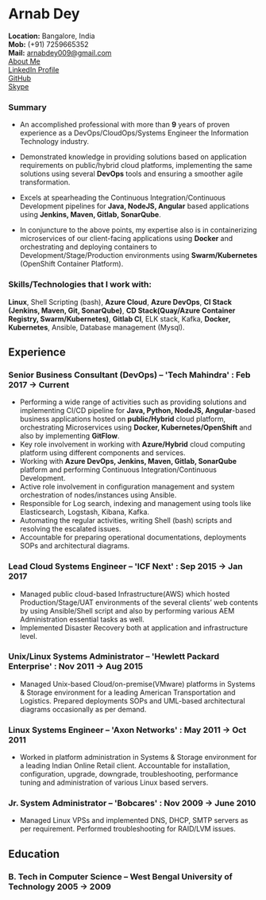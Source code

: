 # Arnab Dey

**Location:** Bangalore, India  
**Mob:** (+91) 7259665352\
**Mail:** arnabdey009@gmail.com  
<a href="https://about.me/arnabdey" target="_blank"> About Me</a>  
<a href="https://www.linkedin.com/in/arnabdey73/" target="_blank"> LinkedIn Profile</a>  
<a href="https://github.com/arnabdey73/resume/blob/master/resume.pdf" target="_blank"> GitHub</a>  
<a href="https://join.skype.com/invite/DY98mJotGRxj" >Skype</a>

### Summary

* An accomplished professional with more than **9** years of proven experience as a DevOps/CloudOps/Systems Engineer the Information Technology industry.

* Demonstrated knowledge in providing solutions based on application requirements on public/hybrid cloud platforms, implementing the same solutions using several **DevOps** tools and ensuring a smoother agile transformation.  

* Excels at spearheading the Continuous Integration/Continuous Development pipelines for **Java, NodeJS, Angular** based applications using **Jenkins, Maven, Gitlab, SonarQube**.

* In conjuncture to the above points, my expertise also is in containerizing microservices of our client-facing applications using **Docker** and  orchestrating and deploying containers to Development/Stage/Production environments using **Swarm/Kubernetes** (OpenShift Container Platform).


### Skills/Technologies that I work with:

**Linux**, Shell Scripting (bash), **Azure Cloud**, **Azure DevOps**, **CI Stack (Jenkins, Maven, Git, SonarQube)**, **CD Stack(Quay/Azure Container Registry, Swarm/Kubernetes)**, **Gitlab CI**, ELK stack, Kafka, **Docker, Kubernetes**, Ansible, Database management (Mysql).  

## Experience

### Senior Business Consultant (DevOps) – 'Tech Mahindra' : Feb 2017 → Current

* Performing a wide range of activities such as providing solutions and implementing CI/CD pipeline for **Java, Python, NodeJS, Angular**-based business applications hosted on **public/Hybrid** cloud platform, orchestrating Microservices using **Docker, Kubernetes/OpenShift** and also by implementing **GitFlow**.
* Key role involvement in working with **Azure/Hybrid** cloud computing platform using different components and services.
* Working with **Azure DevOps, Jenkins, Maven, Gitlab, SonarQube** platform and performing Continuous Integration/Continuous Development.
* Active role involvement in configuration management and system orchestration of nodes/instances using Ansible.
* Responsible for Log search, indexing and management using tools like Elasticsearch, Logstash, Kibana, Kafka.
* Automating the regular activities, writing Shell (bash) scripts and resolving the escalated issues.
* Accountable for preparing operational documentations, deployments SOPs and architectural diagrams.

### Lead Cloud Systems Engineer – 'ICF Next' : Sep 2015 → Jan 2017

* Managed public cloud-based Infrastructure(AWS) which hosted Production/Stage/UAT environments of the several clients’ web contents by using Ansible/Shell script and also by performing various AEM Administration essential tasks as well.
* Implemented Disaster Recovery both at application and infrastructure level.

### Unix/Linux Systems Administrator – 'Hewlett Packard Enterprise' : Nov 2011 → Aug 2015

* Managed Unix-based Cloud/on-premise(VMware) platforms in Systems & Storage environment for a leading American Transportation and Logistics. Prepared deployments SOPs and UML-based architectural diagrams occasionally as per demand.

### Linux Systems Engineer – 'Axon Networks' : May 2011 → Oct 2011

* Worked in platform administration in Systems & Storage environment for a leading Indian Online Retail client. Accountable for installation, configuration, upgrade, downgrade, troubleshooting, performance tuning and administration of various Linux based servers.

### Jr. System Administrator – 'Bobcares' : Nov 2009 → June 2010

* Managed Linux VPSs and implemented DNS, DHCP, SMTP servers as per requirement. Performed troubleshooting for RAID/LVM issues.

## Education

### B. Tech in Computer Science – West Bengal University of Technology 2005 → 2009